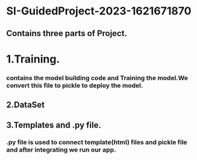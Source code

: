 # SI-GuidedProject-2023-1621671870
## Contains three parts of Project.
# 1.Training.
### contains the model building code and Training the model.We convert this file to pickle to deploy the model.
## 2.DataSet
## 3.Templates and .py file.
### .py file is used to connect template(html) files and pickle file and after integrating we run our app.
